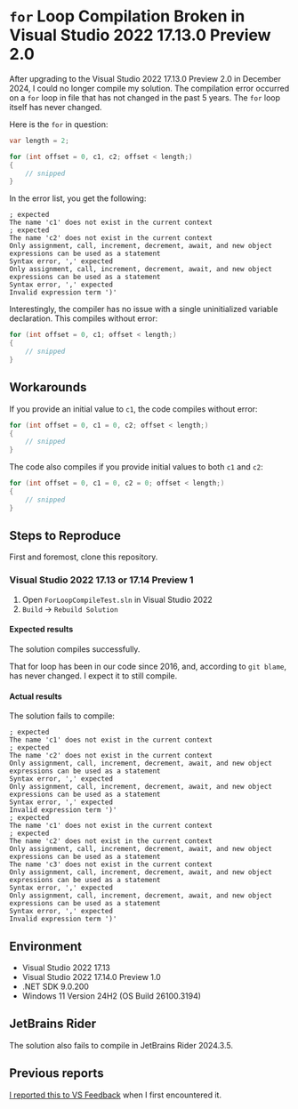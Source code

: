 # `for` Loop Compilation Broken in Visual Studio 2022 17.13.0 Preview 2.0

After upgrading to the Visual Studio 2022 17.13.0 Preview 2.0 in December 2024, I could no longer compile my solution. The compilation error occurred on a `for` loop in file that has not changed in the past 5 years. The `for` loop itself has never changed.

Here is the `for` in question:

```csharp
var length = 2;

for (int offset = 0, c1, c2; offset < length;)
{
    // snipped
}
```

In the error list, you get the following:
```
; expected
The name 'c1' does not exist in the current context
; expected
The name 'c2' does not exist in the current context
Only assignment, call, increment, decrement, await, and new object expressions can be used as a statement
Syntax error, ',' expected
Only assignment, call, increment, decrement, await, and new object expressions can be used as a statement
Syntax error, ',' expected
Invalid expression term ')'
```

Interestingly, the compiler has no issue with a single uninitialized variable declaration. This compiles without error:

```csharp
for (int offset = 0, c1; offset < length;)
{
    // snipped
}
```

## Workarounds

If you provide an initial value to `c1`, the code compiles without error:

```csharp
for (int offset = 0, c1 = 0, c2; offset < length;)
{
    // snipped
}
```

The code also compiles if you provide initial values to both `c1` and `c2`:

```csharp
for (int offset = 0, c1 = 0, c2 = 0; offset < length;)
{
    // snipped
}
```


## Steps to Reproduce

First and foremost, clone this repository.

### Visual Studio 2022 17.13 or 17.14 Preview 1

1. Open `ForLoopCompileTest.sln` in Visual Studio 2022
2. `Build` -> `Rebuild Solution`

#### Expected results

The solution compiles successfully.

That for loop has been in our code since 2016, and, according to `git blame`, has never changed. I expect it to still compile.

#### Actual results

The solution fails to compile:

```
; expected
The name 'c1' does not exist in the current context
; expected
The name 'c2' does not exist in the current context
Only assignment, call, increment, decrement, await, and new object expressions can be used as a statement
Syntax error, ',' expected
Only assignment, call, increment, decrement, await, and new object expressions can be used as a statement
Syntax error, ',' expected
Invalid expression term ')'
; expected
The name 'c1' does not exist in the current context
; expected
The name 'c2' does not exist in the current context
Only assignment, call, increment, decrement, await, and new object expressions can be used as a statement
The name 'c3' does not exist in the current context
Only assignment, call, increment, decrement, await, and new object expressions can be used as a statement
Syntax error, ',' expected
Only assignment, call, increment, decrement, await, and new object expressions can be used as a statement
Syntax error, ',' expected
Invalid expression term ')'
```

## Environment

- Visual Studio 2022 17.13
- Visual Studio 2022 17.14.0 Preview 1.0
- .NET SDK 9.0.200
- Windows 11 Version 24H2 (OS Build 26100.3194)

## JetBrains Rider

The solution also fails to compile in JetBrains Rider 2024.3.5.

## Previous reports

[I reported this to VS Feedback](https://developercommunity.visualstudio.com/t/C-Compilation-Broken-in-Visual-Studio-2/10811093?port=1025&fsid=7c485b1e-c617-4201-8f56-671f9a37d1cb&ref=native&refTime=1739301926044&refUserId=6cc687d3-b6cc-4aee-9d0a-36df14375407) when I first encountered it.

